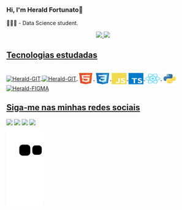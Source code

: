 ### Hi, I'm Herald Fortunato👋

🧑🏽‍💻 - Data Science student.

<div align="center">
  <a href="https://github.com/Fortunato-Herald">
  <img height="160" src="https://github-readme-stats.vercel.app/api?username=Fortunato-Herald&show_icons=true&theme=dark&include_all_commits=true&count_private=true"/>
  <img height="160" src="https://github-readme-stats.vercel.app/api/top-langs/?username=Fortunato-Herald&layout=compact&langs_count=7&theme=dark"/>
</div>

  ## 
  <h2>Tecnologias estudadas</h2>
  <div style="display: inline_block"><br>
    <img align="center" alt="Herald-GIT" height="30" width="40" src="https://cdn.jsdelivr.net/gh/devicons/devicon/icons/ubuntu/ubuntu-plain.svg">
    <img align="center" alt="Herald-GIT" height="30" width="40" src="https://cdn.jsdelivr.net/gh/devicons/devicon/icons/git/git-original.svg">
    <img align="center" alt="Herald-HTML" height="30" width="40" src="https://raw.githubusercontent.com/devicons/devicon/master/icons/html5/html5-original.svg">
    <img align="center" alt="Herald-CSS" height="30" width="40" src="https://raw.githubusercontent.com/devicons/devicon/master/icons/css3/css3-original.svg">
    <img align="center" alt="Herald-Js" height="30" width="40" src="https://raw.githubusercontent.com/devicons/devicon/master/icons/javascript/javascript-plain.svg">
    <img align="center" alt="Herald-Ts" height="30" width="40" src="https://raw.githubusercontent.com/devicons/devicon/master/icons/typescript/typescript-plain.svg">
    <img align="center" alt="Herald-React" height="30" width="40" src="https://raw.githubusercontent.com/devicons/devicon/master/icons/react/react-original.svg">
    <img align="center" alt="Herald-Python" height="30" width="40" src="https://raw.githubusercontent.com/devicons/devicon/master/icons/python/python-original.svg">
    <img align="center" alt="Herald-FIGMA" height="30" width="40" src="https://cdn.jsdelivr.net/gh/devicons/devicon/icons/figma/figma-original.svg">
</div>

##

  <h2>Siga-me nas minhas redes sociais</h2>
<div> 
  <a href="https://www.instagram.com/herald.fortunato/" target="_blank"><img src="https://img.shields.io/badge/-Instagram-%23E4405F?style=for-the-badge&logo=instagram&logoColor=white" target="_blank"></a>
  <a href="https://www.facebook.com/herald.fortunato.12/" target="_blank"><img src="https://img.shields.io/badge/Facebook-1877F2?style=for-the-badge&logo=facebook&logoColor=white" target="_blank"></a> 
  <a href = "mailto:heraldfortunato1@gmail.com"><img src="https://img.shields.io/badge/-Gmail-%23333?style=for-the-badge&logo=gmail&logoColor=white" target="_blank"></a>
  <a href="https://www.linkedin.com/in/herald-fortunato-sebasti%C3%A3o-677429218/" target="_blank"><img src="https://img.shields.io/badge/-LinkedIn-%230077B5?style=for-the-badge&logo=linkedin&logoColor=white" target="_blank"></a> 
 
  ![Snake animation](https://github.com/Fortunato-Herald/Fortunato-Herald/blob/output/github-contribution-grid-snake.svg)
 
</div>


